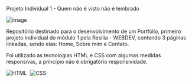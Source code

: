 Projeto Individual 1 - Quem não é visto não é lembrado

![image](https://user-images.githubusercontent.com/101108016/210232329-1cb9ea37-f7a0-48bd-9480-ad946681f407.png)

Repositório destinado para o desenvolvimento de um Portfólio, primeiro projeto individual do módulo 1 pela Resilia - WEBDEV, contendo 3 páginas linkadas, sendo elas: Home, Sobre mim e Contato.

Foi utilizado as tecnologias HTML e CSS com algumas medidas responsivas, a princípio não é obrigatório responsividade.

![HTML](https://img.shields.io/badge/HTML5-0D1117?style=for-the-badge&logo=html5&labelColor=0D1117)&nbsp;
![CSS](https://img.shields.io/badge/-CSS-0D1117?style=for-the-badge&logo=CSS3&logoColor=1572B6&labelColor=0D1117)&nbsp;
